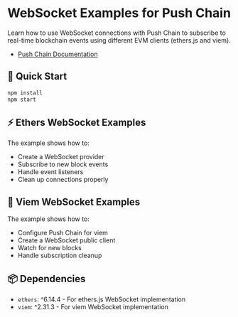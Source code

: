 # WebSocket Examples for Push Chain

Learn how to use WebSocket connections with Push Chain to subscribe to real-time blockchain events using different EVM clients (ethers.js and viem).

- [Push Chain Documentation](https://push.org/docs/chain)

## 🚀 Quick Start

```bash
npm install
npm start
```

## ⚡ Ethers WebSocket Examples

The example shows how to:
- Create a WebSocket provider
- Subscribe to new block events
- Handle event listeners
- Clean up connections properly

## 🌟 Viem WebSocket Examples

The example shows how to:
- Configure Push Chain for viem
- Create a WebSocket public client
- Watch for new blocks
- Handle subscription cleanup

## 📦 Dependencies

- `ethers`: ^6.14.4 - For ethers.js WebSocket implementation
- `viem`: ^2.31.3 - For viem WebSocket implementation

